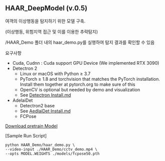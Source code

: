 ## HAAR_DeepModel (v.0.5)

여객의 이상행동을 탐지하기 위한 모델 구축.

(이상행동, 위험지역 접근 및 이를 이용한 추락탐지)

/HAAR_Demo 폴더 내의 haar_demo.py를 실행하여 탐지 결과를 확인할 수 있음

요구사항
* Cuda, Cudnn : Cuda support GPU Device (We implemented RTX 3090)
* Detectron 2 
  * Linux or macOS with Python ≥ 3.7
  * PyTorch ≥ 1.8 and torchvision that matches the PyTorch installation. Install them together at pytorch.org to make sure of this
  * OpenCV is optional but needed by demo and visualization
  * See [Detectron Install.md](https://github.com/facebookresearch/detectron2/blob/main/INSTALL.md)
* AdelaiDet
  * Detectron2 base
  * See [AedlaiDet Install.md](https://github.com/aim-uofa/AdelaiDet)
  * FCPose

[Download pretrain Model](https://github.com/aim-uofa/AdelaiDet/blob/master/configs/FCPose/README.md)

[Sample Run Script]
```
python HAAR_Demo/haar_demo.py \
--video-input ./HAAR_Demo/cctv_demo.mp4 \
--opts MODEL.WEIGHTS ./models/fcpose50.pth
```
